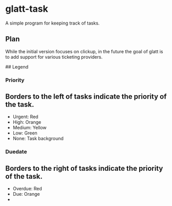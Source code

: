# glatt-task

A simple program for keeping track of tasks.

## Plan

While the initial version focuses on clickup, in the future the goal of glatt is to add support for various ticketing providers.

## Legend

### Priority

## Borders to the left of tasks indicate the priority of the task.

-   Urgent: Red
-   High: Orange
-   Medium: Yellow
-   Low: Green
-   None: Task background

### Duedate

## Borders to the right of tasks indicate the priority of the task.

-   Overdue: Red
-   Due: Orange
-
